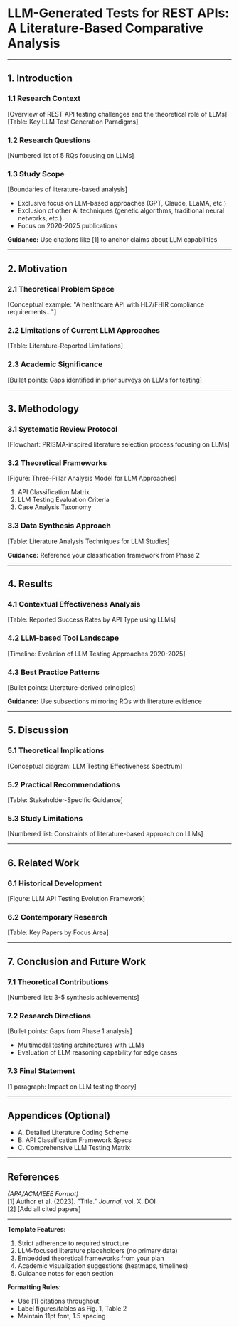 # LLM-Generated Tests for REST APIs: A Literature-Based Comparative Analysis  
---

## 1. Introduction  
### 1.1 Research Context  
[Overview of REST API testing challenges and the theoretical role of LLMs]  
[Table: Key LLM Test Generation Paradigms]

### 1.2 Research Questions  
[Numbered list of 5 RQs focusing on LLMs]  

### 1.3 Study Scope  
[Boundaries of literature-based analysis]  
- Exclusive focus on LLM-based approaches (GPT, Claude, LLaMA, etc.)
- Exclusion of other AI techniques (genetic algorithms, traditional neural networks, etc.)
- Focus on 2020-2025 publications  

**Guidance:** Use citations like [1] to anchor claims about LLM capabilities  

---

## 2. Motivation  
### 2.1 Theoretical Problem Space  
[Conceptual example: "A healthcare API with HL7/FHIR compliance requirements..."]  

### 2.2 Limitations of Current LLM Approaches  
[Table: Literature-Reported Limitations]

### 2.3 Academic Significance  
[Bullet points: Gaps identified in prior surveys on LLMs for testing]  

---

## 3. Methodology  
### 3.1 Systematic Review Protocol  
[Flowchart: PRISMA-inspired literature selection process focusing on LLMs]  

### 3.2 Theoretical Frameworks  
[Figure: Three-Pillar Analysis Model for LLM Approaches]  
1. API Classification Matrix  
2. LLM Testing Evaluation Criteria  
3. Case Analysis Taxonomy  

### 3.3 Data Synthesis Approach  
[Table: Literature Analysis Techniques for LLM Studies]  

**Guidance:** Reference your classification framework from Phase 2  

---

## 4. Results  
### 4.1 Contextual Effectiveness Analysis  
[Table: Reported Success Rates by API Type using LLMs]  

### 4.2 LLM-based Tool Landscape  
[Timeline: Evolution of LLM Testing Approaches 2020-2025]  

### 4.3 Best Practice Patterns  
[Bullet points: Literature-derived principles]

**Guidance:** Use subsections mirroring RQs with literature evidence  

---

## 5. Discussion  
### 5.1 Theoretical Implications  
[Conceptual diagram: LLM Testing Effectiveness Spectrum]  

### 5.2 Practical Recommendations  
[Table: Stakeholder-Specific Guidance]

### 5.3 Study Limitations  
[Numbered list: Constraints of literature-based approach on LLMs]  

---

## 6. Related Work  
### 6.1 Historical Development  
[Figure: LLM API Testing Evolution Framework]  

### 6.2 Contemporary Research  
[Table: Key Papers by Focus Area]

---

## 7. Conclusion and Future Work  
### 7.1 Theoretical Contributions  
[Numbered list: 3-5 synthesis achievements]  

### 7.2 Research Directions  
[Bullet points: Gaps from Phase 1 analysis]  
- Multimodal testing architectures with LLMs  
- Evaluation of LLM reasoning capability for edge cases

### 7.3 Final Statement  
[1 paragraph: Impact on LLM testing theory]  

---

## Appendices (Optional)  
- A. Detailed Literature Coding Scheme  
- B. API Classification Framework Specs  
- C. Comprehensive LLM Testing Matrix  

---

## References  
*(APA/ACM/IEEE Format)*  
[1] Author et al. (2023). "Title." *Journal*, vol. X. DOI  
[2] [Add all cited papers]  

---

**Template Features:**  
1. Strict adherence to required structure  
2. LLM-focused literature placeholders (no primary data)  
3. Embedded theoretical frameworks from your plan  
4. Academic visualization suggestions (heatmaps, timelines)  
5. Guidance notes for each section  

**Formatting Rules:**  
- Use [1] citations throughout  
- Label figures/tables as Fig. 1, Table 2  
- Maintain 11pt font, 1.5 spacing